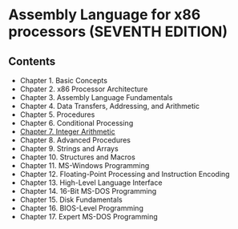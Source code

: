 # Assembly Language for x86 processors (SEVENTH EDITION)




## Contents
- Chapter 1. Basic Concepts
- Chpater 2. x86 Processor Architecture
- Chapter 3. Assembly Language Fundamentals
- Chapter 4. Data Transfers, Addressing, and Arithmetic
- Chapter 5. Procedures
- Chapter 6. Conditional Processing
- [Chapter 7. Integer Arithmetic]()
- Chapter 8. Advanced Procedures
- Chapter 9. Strings and Arrays
- Chapter 10. Structures and Macros
- Chapter 11. MS-Windows Programming
- Chapter 12. Floating-Point Processing and Instruction Encoding
- Chapter 13. High-Level Language Interface
- Chapter 14. 16-Bit MS-DOS Programming
- Chapter 15. Disk Fundamentals
- Chapter 16. BIOS-Level Programming
- Chapter 17. Expert MS-DOS Programming
